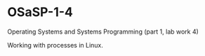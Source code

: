 # OSaSP-1-4
Operating Systems and Systems Programming (part 1, lab work 4)

Working with processes in Linux.
